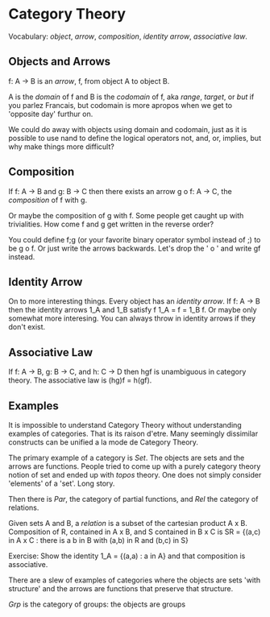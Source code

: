 # Category Theory

Vocabulary: _object_, _arrow_, _composition_,
_identity arrow_, _associative law_.

## Objects and Arrows

f: A -> B is an _arrow_, f, from object A to object B.

A is the _domain_ of f and B is the _codomain_ of f,
aka _range_, _target_, or _but_ if you parlez Francais,
but codomain is more apropos when we get to 'opposite day' furthur on.

We could do away with objects using domain and codomain,
just as it is possible to use nand to define the logical operators
not, and, or, implies, but why make things more difficult?

## Composition

If f: A -> B and g: B -> C then there exists an arrow
g o f: A -> C, the _composition_ of f with g.

Or maybe the composition of g with f. Some people get caught
up with trivialities. How come f and g get written in the
reverse order?

You could define f;g (or your favorite binary operator symbol
instead of ;) to be g o f. Or just write the arrows backwards.
Let's drop the ' o ' and write gf instead.

## Identity Arrow

On to more interesting things. Every object has an _identity arrow_.
If f: A -> B then the identity arrows 1_A and 1_B satisfy
f 1_A = f = 1_B f. Or maybe only somewhat more interesing.
You can always throw in identity arrows if they don't exist.

## Associative Law

If f: A -> B, g: B -> C, and h: C -> D then hgf is unambiguous
in category theory. The associative law is (hg)f = h(gf).

## Examples

It is impossible to understand Category Theory without understanding
examples of categories. That is its raison d'etre. Many seemingly
dissimilar constructs can be unified a la mode de Category Theory.

The primary example of a category is _Set_. The objects are sets and
the arrows are functions. People tried to come up with a purely
category theory notion of set and ended up with _topos_ theory.
One does not simply consider 'elements' of a 'set'. Long story.

Then there is _Par_, the category of partial functions, and _Rel_
the category of relations.

Given sets A and B, a _relation_ is a subset of the cartesian product A x B.
Composition of R, contained in A x B, and S contained in B x C is
SR = {(a,c) in A x C : there is a b in B with (a,b) in R and (b,c) in S}

Exercise: Show the identity 1_A = {(a,a) : a in A} and that composition is associative.

There are a slew of examples of categories where the objects are sets 'with structure'
and the arrows are functions that preserve that structure.

_Grp_ is the category of groups: the objects are groups 
